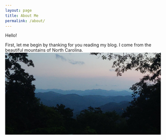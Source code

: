```yaml
---
layout: page
title: About Me
permalink: /about/
---
```


Hello!

First, let me begin by thanking for you reading my blog. I come from the beautiful mountains of North Carolina. ![](../images/mountains.jpg)

